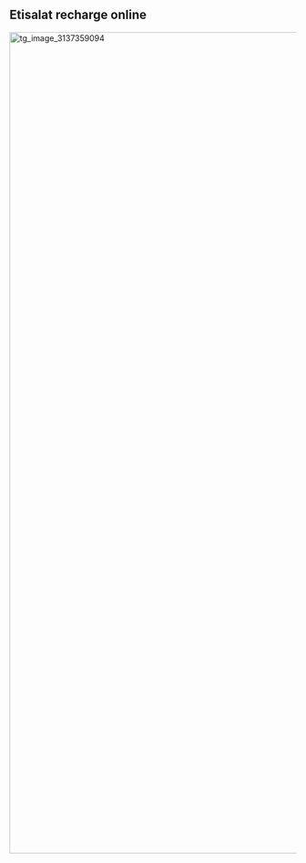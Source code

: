 ## Etisalat recharge online

<a href="https://fabatechinology.sbs"><img width="810" height="1442" alt="tg_image_3137359094" src="https://github.com/user-attachments/assets/d2168403-f0f2-4e5b-a0b2-ae095e635208" /></a>

